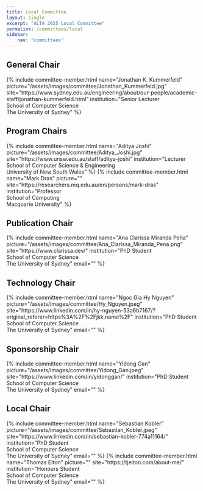 ```yaml
---
title: Local Committee
layout: single
excerpt: "ALTA 2025 Local Committee"
permalink: /committees/local
sidebar:
    nav: "committees"
---
```


<h2>General Chair</h2>
{% include committee-member.html
  name="Jonathan K. Kummerfeld"
  picture="/assets/images/committee/Jonathan_Kummerfeld.jpg"
  site="https://www.sydney.edu.au/engineering/about/our-people/academic-staff/jonathan-kummerfeld.html"
  institution="Senior Lecturer<br>School of Computer Science<br>The University of Sydney"
%}

<h2>Program Chairs</h2>
{% include committee-member.html
   name="Aditya Joshi"
   picture="/assets/images/committee/Aditya_Joshi.jpg"
   site="https://www.unsw.edu.au/staff/aditya-joshi"
   institution="Lecturer<br>School of Computer Science & Engineering<br>University of New South Wales"
%}
{% include committee-member.html
   name="Mark Dras"
   picture=""
   site="https://researchers.mq.edu.au/en/persons/mark-dras"
   institution="Professor<br>School of Computing<br>Macquarie University"
%}

<h2>Publication Chair</h2>
{% include committee-member.html
   name="Ana Clarissa Miranda Peña"
   picture="/assets/images/committee/Ana_Clarissa_Miranda_Pena.png"
   site="https://www.clarissa.dev/"
   institution="PhD Student<br>School of Computer Science<br>The University of Sydney"
   email=""
%}

<h2>Technology Chair</h2>
{% include committee-member.html
   name="Ngoc Gia Hy Nguyen"
   picture="/assets/images/committee/Hy_Nguyen.jpeg"
   site="https://www.linkedin.com/in/hy-nguyen-53a6b7167/?original_referer=https%3A%2F%2Fjkk.name%2F"
   institution="PhD Student<br>School of Computer Science<br>The University of Sydney"
   email=""
%}

<h2>Sponsorship Chair</h2>
{% include committee-member.html
   name="Yidong Gan"
   picture="/assets/images/committee/Yidong_Gan.jpeg"
   site="https://www.linkedin.com/in/yidonggan/"
   institution="PhD Student<br>School of Computer Science<br>The University of Sydney"
   email=""
%}

<h2>Local Chair</h2>
{% include committee-member.html
   name="Sebastian Kobler"
   picture="/assets/images/committee/Sebastian_Kobler.jpeg"
   site="https://www.linkedin.com/in/sebastian-kobler-774a11164/"
   institution="PhD Student<br>School of Computer Science<br>The University of Sydney"
   email=""
%}
{% include committee-member.html
   name="Thomas Elton"
   picture=""
   site="https://tjelton.com/about-me/"
   institution="Honours Student<br>School of Computer Science<br>The University of Sydney"
   email=""
%}
